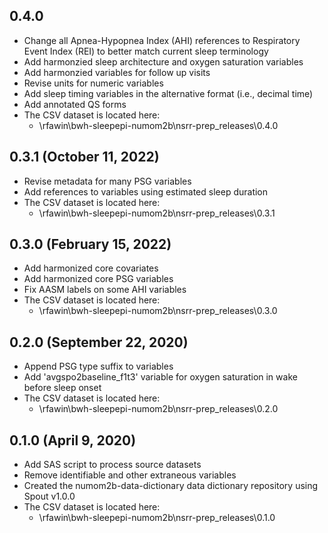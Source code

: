 ## 0.4.0

- Change all Apnea-Hypopnea Index (AHI) references to Respiratory Event Index (REI) to better match current sleep terminology
- Add harmonzied sleep architecture and oxygen saturation variables
- Add harmonzied variables for follow up visits
- Revise units for numeric variables
- Add sleep timing variables in the alternative format (i.e., decimal time)
- Add annotated QS forms
- The CSV dataset is located here:
    - \\rfawin\bwh-sleepepi-numom2b\nsrr-prep\_releases\0.4.0


## 0.3.1 (October 11, 2022)

- Revise metadata for many PSG variables
- Add references to variables using estimated sleep duration
- The CSV dataset is located here:
    - \\rfawin\bwh-sleepepi-numom2b\nsrr-prep\_releases\0.3.1

## 0.3.0 (February 15, 2022)

- Add harmonized core covariates 
- Add harmonized core PSG variables
- Fix AASM labels on some AHI variables
- The CSV dataset is located here:
    - \\rfawin\bwh-sleepepi-numom2b\nsrr-prep\_releases\0.3.0

## 0.2.0 (September 22, 2020)

- Append PSG type suffix to variables
- Add 'avgspo2baseline_f1t3' variable for oxygen saturation in wake before sleep onset
- The CSV dataset is located here:
    - \\rfawin\bwh-sleepepi-numom2b\nsrr-prep\_releases\0.2.0

## 0.1.0 (April 9, 2020)

- Add SAS script to process source datasets
- Remove identifiable and other extraneous variables
- Created the numom2b-data-dictionary data dictionary repository using Spout v1.0.0
- The CSV dataset is located here:
    - \\rfawin\bwh-sleepepi-numom2b\nsrr-prep\_releases\0.1.0
